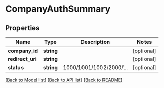 # CompanyAuthSummary

## Properties
Name | Type | Description | Notes
------------ | ------------- | ------------- | -------------
**company_id** | **string** |  | [optional] 
**redirect_uri** | **string** |  | [optional] 
**status** | **string** | 1000/1001/1002/2000/... | [optional] 

[[Back to Model list]](../README.md#documentation-for-models) [[Back to API list]](../README.md#documentation-for-api-endpoints) [[Back to README]](../README.md)



